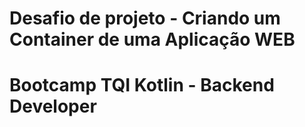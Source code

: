 # Desafio de projeto - Criando um Container de uma Aplicação WEB
# Bootcamp TQI Kotlin - Backend Developer
